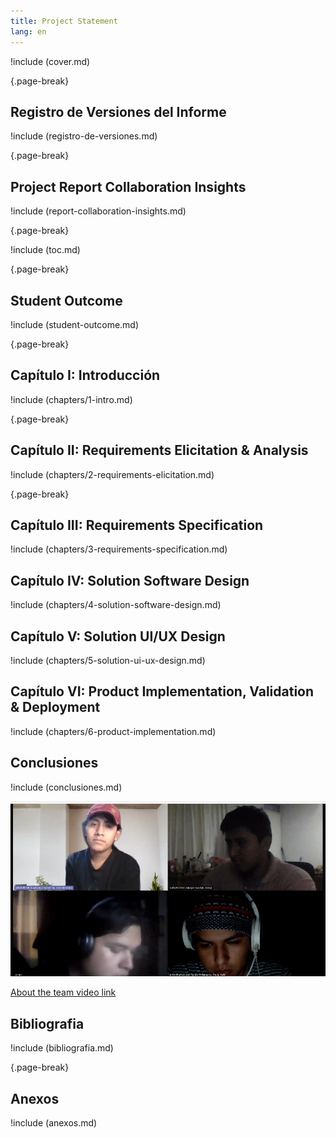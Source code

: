 ```yaml
---
title: Project Statement
lang: en
---
```


!include (cover.md)

{.page-break}

## Registro de Versiones del Informe

!include (registro-de-versiones.md)

{.page-break}

## Project Report Collaboration Insights

!include (report-collaboration-insights.md)

{.page-break}

!include (toc.md)

{.page-break}

## Student Outcome

!include (student-outcome.md)

{.page-break}

## Capítulo I: Introducción

!include (chapters/1-intro.md)

{.page-break}

## Capítulo II: Requirements Elicitation & Analysis

!include (chapters/2-requirements-elicitation.md)

{.page-break}

## Capítulo III: Requirements Specification

!include (chapters/3-requirements-specification.md)

## Capítulo IV: Solution Software Design

!include (chapters/4-solution-software-design.md)

## Capítulo V: Solution UI/UX Design

!include (chapters/5-solution-ui-ux-design.md)

## Capítulo VI: Product Implementation, Validation & Deployment

!include (chapters/6-product-implementation.md)

## Conclusiones

!include (conclusiones.md)

![About The Team Screnshoot](static/about-the-team.jpeg)

[About the team video link](<https://upcedupe-my.sharepoint.com/:v:/r/personal/u20201c043_upc_edu_pe/Documents/Recordings/Reuni%C3%B3n%20con%20u20201c043%20(Quispe%20Gavilan,%20Jerry)-20231123_051322-Grabaci%C3%B3n%20de%20la%20reuni%C3%B3n.mp4?csf=1&web=1&e=lNGLa1&nav=eyJyZWZlcnJhbEluZm8iOnsicmVmZXJyYWxBcHAiOiJTdHJlYW1XZWJBcHAiLCJyZWZlcnJhbFZpZXciOiJTaGFyZURpYWxvZy1MaW5rIiwicmVmZXJyYWxBcHBQbGF0Zm9ybSI6IldlYiIsInJlZmVycmFsTW9kZSI6InZpZXcifX0%3D>)

## Bibliografia

!include (bibliografia.md)

{.page-break}

## Anexos

!include (anexos.md)
